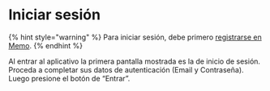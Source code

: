 # Iniciar sesión

{% hint style="warning" %}
Para iniciar sesión, debe primero [registrarse en Memo](registro.md).
{% endhint %}

Al entrar al aplicativo la primera pantalla mostrada es la de inicio de sesión. Proceda a completar sus datos de autenticación \(Email y Contraseña\). Luego presione el botón de “Entrar”.

